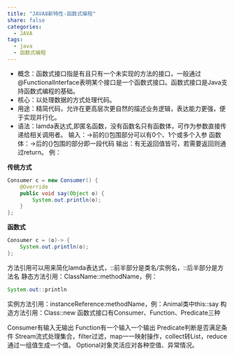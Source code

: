 ```yaml
---
title: "JAVA8新特性-函数式编程"
share: false
categories:
  - JAVA
tags:
  - java
  - 函数式编程
---
```


- 概念：函数式接口指是有且只有一个未实现的方法的接口，一般通过@FunctionalInterface表明某个接口是一个函数式接口。函数式接口是Java支持函数式编程的基础。
- 核心：以处理数据的方式处理代码。
- 用途：精简代码，允许在更高层次更自然的描述业务逻辑，表达能力更强，便于实现并行化。
- 语法：lamda表达式,即匿名函数，没有函数名只有函数体，可作为参数直接传递给相关调用者。
              输入：->前的()包围部分可以有0个、1个或多个入参
              函数体：->后的{}包围的部分即一段代码
              输出：有无返回值皆可，若需要返回则通过return。
              例：
  
**传统方式**
```java
Consumer c = new Consumer() {
    @Override
    public void say(Object o) {
        System.out.println(o);
    }
};
```

 **函数式**
```java
Consumer c = (o)-> {
    System.out.println(o); 
};
```

方法引用可以用来简化lamda表达式，::前半部分是类名/实例名，::后半部分是方法名
静态方法引用：ClassName::methodName，例：

```java
System.out::println
```

实例方法引用：instanceReference:methodName，例：Animal类中this::say
构造方法引用：Class::new
函数式接口有Consumer、Function、Predicate三种

Consumer有输入无输出
Function有一个输入一个输出
Predicate判断是否满足条件
Stream流式处理集合，filter过滤，map一一映射操作，collect转List，reduce通过一组值生成一个值。
Optional对象灵活应对各种空值、异常情况。
